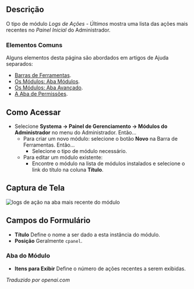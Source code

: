 <!-- Filename: Help4.x:Admin_Modules:_Action_Logs_-_Latest  / Display title: Módulos: Registros de Ação - Mais Recentes -->

## Descrição

O tipo de módulo *Logs de Ações - Últimos* mostra uma lista das ações mais recentes no *Painel Inicial* do Administrador.

### Elementos Comuns

Alguns elementos desta página são abordados em artigos de Ajuda separados:

* [Barras de Ferramentas](jdocmanual?article=help/common-elements/toolbars).
* [Os Módulos: Aba Módulos](jdocmanual?article=help/modules/modules-module-tab).
* [Os Módulos: Aba Avançado](jdocmanual?article=help/modules/modules-advanced-tab).
* [A Aba de Permissões](jdocmanual?article=help/common-elements/edit-permissions).

## Como Acessar

- Selecione **Systema → Painel de Gerenciamento → Módulos do Administrador** no menu do Administrador. 
  Então...
  - Para criar um novo módulo: selecione o botão **Novo** na Barra de Ferramentas.
    Então...
    - Selecione o tipo de módulo necessário.
  - Para editar um módulo existente:
    - Encontre o módulo na lista de módulos instalados e selecione o link do título na coluna **Título**.

## Captura de Tela

![logs de ação na aba mais recente do módulo](../../../ptbr/images/modules-admin/modules-action-logs-latest-module-tab.png)

## Campos do Formulário

- **Título** Define o nome a ser dado a esta instância do módulo.
- **Posição** Geralmente `cpanel`.

### Aba do Módulo

- **Itens para Exibir** Define o número de ações recentes a serem exibidas.

*Traduzido por openai.com*

